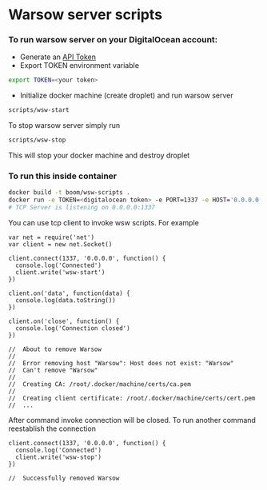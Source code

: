 # Warsow server scripts

### To run warsow server on your DigitalOcean account:

* Generate an [API Token]( https://cloud.digitalocean.com/settings/api/tokens)
* Export TOKEN environment variable
```bash
export TOKEN=<your token>
```
* Initialize docker machine (create droplet) and run warsow server
```bash
scripts/wsw-start
```

To stop warsow server simply run
```bash
scripts/wsw-stop
```
This will stop your docker machine and destroy droplet

### To run this inside container
```bash
docker build -t boom/wsw-scripts .
docker run -e TOKEN=<digitalocean token> -e PORT=1337 -e HOST='0.0.0.0' -p 1337:1337 -t boom/wsw-scripts
# TCP Server is listening on 0.0.0.0:1337
```

You can use tcp client to invoke wsw scripts. For example

```
var net = require('net')
var client = new net.Socket()

client.connect(1337, '0.0.0.0', function() {
  console.log('Connected')
  client.write('wsw-start')
})

client.on('data', function(data) {
  console.log(data.toString())
})

client.on('close', function() {
  console.log('Connection closed')
})

//  About to remove Warsow
//
//  Error removing host "Warsow": Host does not exist: "Warsow"
//  Can't remove "Warsow"
//  
//  Creating CA: /root/.docker/machine/certs/ca.pem
//  
//  Creating client certificate: /root/.docker/machine/certs/cert.pem
//  ...
```

After command invoke connection will be closed. To run another command
reestablish the connection

```
client.connect(1337, '0.0.0.0', function() {
  console.log('Connected')
  client.write('wsw-stop')
})

//  Successfully removed Warsow
```
